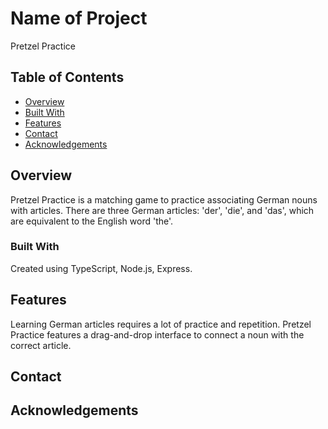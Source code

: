 # Name of Project
Pretzel Practice

## Table of Contents

- [Overview](#overview)
- [Built With](#built-with)
- [Features](#features)
- [Contact](#contact)
- [Acknowledgements](#acknowledgements)

## Overview

<!-- TODO: Add a screenshot of the live project.
    1. Link to a 'live demo.'
    2. Describe your overall experience in a couple of sentences.
    3. List a few specific technical things that you learned or improved on.
    4. Share any other tips or guidance for others attempting this or something similar.
 -->
Pretzel Practice is a matching game to practice associating German nouns with articles. 
There are three German articles: 'der', 'die', and 'das', which are equivalent to the English word 'the'.

### Built With

<!-- TODO: List any MAJOR libraries/frameworks (e.g. React, Tailwind) with links to their homepages. -->
Created using TypeScript, Node.js, Express.

## Features

<!-- TODO: List what specific 'user problems' that this application solves. -->
Learning German articles requires a lot of practice and repetition. 
Pretzel Practice features a drag-and-drop interface to connect a noun with the correct article.

## Contact

<!-- TODO: Include icons and links to your RELEVANT, PROFESSIONAL 'DEV-ORIENTED' social media. LinkedIn and dev.to are minimum. -->

## Acknowledgements

<!-- TODO: List any blog posts, tutorials or plugins that you may have used to complete the project. Only list those that had a significant impact. Obviously, we all 'Google' stuff while working on our things, but maybe something in particular stood out as a 'major contributor' to your skill set for this project. -->
